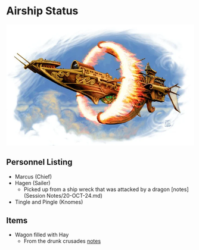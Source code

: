# Airship Status

![](../Images/Companions%20&%20Pals/Airship.png)

## Personnel Listing
- Marcus (Chief)
- Hagen (Sailer)
  - Picked up from a ship wreck that was attacked by a dragon [notes](Session Notes/20-OCT-24.md)
- Tingle and Pingle (Knomes)

## Items

- Wagon filled with Hay 
  - From the drunk crusades [notes](Session%20Notes/06-OCT-24.md)
